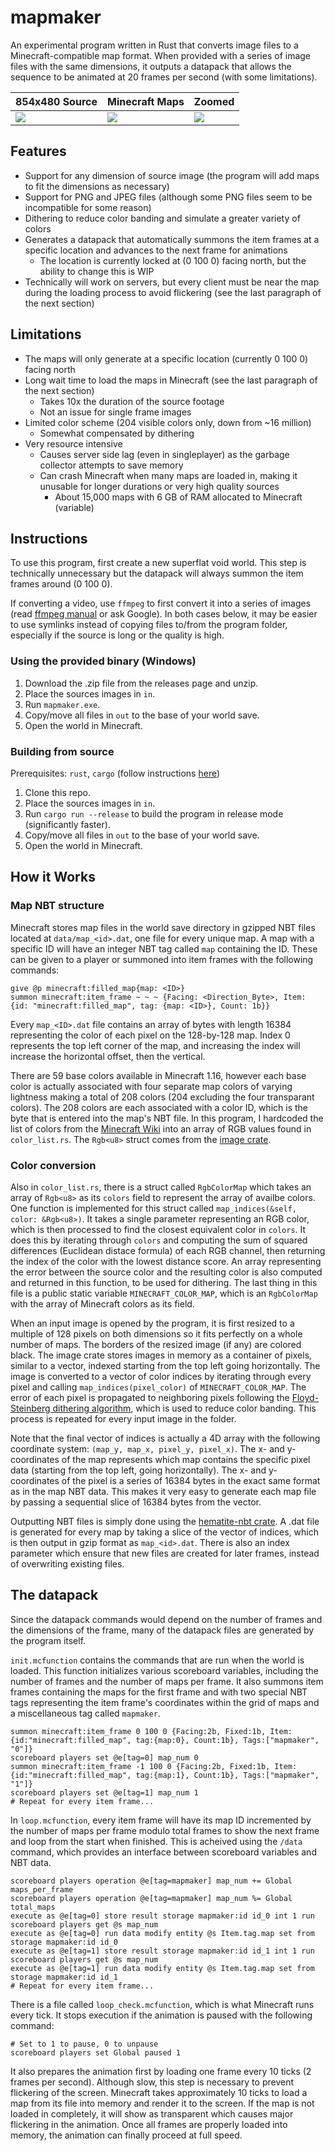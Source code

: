 # mapmaker
An experimental program written in Rust that converts image files to a Minecraft-compatible map format. When provided with a series of image files with the same dimensions, it outputs a datapack that allows the sequence to be animated at 20 frames per second (with some limitations).

854x480 Source | Minecraft Maps | Zoomed
---|---|---
<img src="https://user-images.githubusercontent.com/18143408/120138357-52a0cf80-c1a4-11eb-85df-f51ad46ab42e.jpg"> | <img src="https://user-images.githubusercontent.com/18143408/120136896-33ed0980-c1a1-11eb-8eb8-7eb7d8fa797d.png"> | <img src="https://user-images.githubusercontent.com/18143408/120136915-3e0f0800-c1a1-11eb-8086-1ebd77461b55.png">

## Features
- Support for any dimension of source image (the program will add maps to fit the dimensions as necessary)
- Support for PNG and JPEG files (although some PNG files seem to be incompatible for some reason)
- Dithering to reduce color banding and simulate a greater variety of colors
- Generates a datapack that automatically summons the item frames at a specific location and advances to the next frame for animations
  - The location is currently locked at (0 100 0) facing north, but the ability to change this is WIP
- Technically will work on servers, but every client must be near the map during the loading process to avoid flickering (see the last paragraph of the next section)

## Limitations
- The maps will only generate at a specific location (currently 0 100 0) facing north
- Long wait time to load the maps in Minecraft (see the last paragraph of the next section)
  - Takes 10x the duration of the source footage
  - Not an issue for single frame images
- Limited color scheme (204 visible colors only, down from ~16 million)
  - Somewhat compensated by dithering
- Very resource intensive
  - Causes server side lag (even in singleplayer) as the garbage collector attempts to save memory
  - Can crash Minecraft when many maps are loaded in, making it unusable for longer durations or very high quality sources
    - About 15,000 maps with 6 GB of RAM allocated to Minecraft (variable)

## Instructions
To use this program, first create a new superflat void world. This step is technically unnecessary but the datapack will always summon the item frames around (0 100 0).

If converting a video, use `ffmpeg` to first convert it into a series of images (read [ffmpeg manual](https://ffmpeg.org/ffmpeg.html) or ask Google).
In both cases below, it may be easier to use symlinks instead of copying files to/from the program folder, especially if the source is long or the quality is high.

### Using the provided binary (Windows)
1. Download the .zip file from the releases page and unzip.
2. Place the sources images in `in`.
3. Run `mapmaker.exe`.
4. Copy/move all files in `out` to the base of your world save.
5. Open the world in Minecraft.

### Building from source
Prerequisites: `rust`, `cargo` (follow instructions [here](https://www.rust-lang.org/learn/get-started))
1. Clone this repo.
2. Place the sources images in `in`.
3. Run `cargo run --release` to build the program in release mode (significantly faster).
4. Copy/move all files in `out` to the base of your world save.
5. Open the world in Minecraft.

## How it Works
### Map NBT structure
Minecraft stores map files in the world save directory in gzipped NBT files located at `data/map_<id>.dat`, one file for every unique map. A map with a specific ID will have an integer NBT tag called `map` containing the ID. These can be given to a player or summoned into item frames with the following commands:
```mcfunction
give @p minecraft:filled_map{map: <ID>}
summon minecraft:item_frame ~ ~ ~ {Facing: <Direction_Byte>, Item: {id: "minecraft:filled_map", tag: {map: <ID>}, Count: 1b}}
```
Every `map_<ID>.dat` file contains an array of bytes with length 16384 representing the color of each pixel on the 128-by-128 map. Index 0 represents the top left corner of the map, and increasing the index will increase the horizontal offset, then the vertical.

There are 59 base colors available in Minecraft 1.16, however each base color is actually associated with four separate map colors of varying lightness making a total of 208 colors (204 excluding the four transparant colors).
The 208 colors are each associated with a color ID, which is the byte that is entered into the map's NBT file. In this program, I hardcoded the list of colors from the [Minecraft Wiki](https://minecraft.fandom.com/wiki/Map_item_format#Full_color_tables) into an array of RGB values found in `color_list.rs`. The `Rgb<u8>` struct comes from the [image crate](https://docs.rs/crate/image).

### Color conversion
Also in `color_list.rs`, there is a struct called `RgbColorMap` which takes an array of `Rgb<u8>` as its `colors` field to represent the array of availbe colors.
One function is implemented for this struct called `map_indices(&self, color: &Rgb<u8>)`. It takes a single parameter representing an RGB color, which is then processed to find the closest equivalent color in `colors`. It does this by iterating through `colors` and computing the sum of squared differences (Euclidean distace formula) of each RGB channel, then returning the index of the color with the lowest distance score. An array representing the error between the source color and the resulting color is also computed and returned in this function, to be used for dithering. The last thing in this file is a public static variable `MINECRAFT_COLOR_MAP`, which is an `RgbColorMap` with the array of Minecraft colors as its field.

When an input image is opened by the program, it is first resized to a multiple of 128 pixels on both dimensions so it fits perfectly on a whole number of maps. The borders of the resized image (if any) are colored black. The image crate stores images in memory as a container of pixels, similar to a vector, indexed starting from the top left going horizontally. The image is converted to a vector of color indices by iterating through every pixel and calling `map_indices(pixel_color)` of `MINECRAFT_COLOR_MAP`. The error of each pixel is propagated to neighboring pixels following the [Floyd-Steinberg dithering algorithm](https://en.wikipedia.org/wiki/Floyd%E2%80%93Steinberg_dithering), which is used to reduce color banding. This process is repeated for every input image in the folder.

Note that the final vector of indices is actually a 4D array with the following coordinate system: `(map_y, map_x, pixel_y, pixel_x)`.
The x- and y-coordinates of the map represents which map contains the specific pixel data (starting from the top left, going horizontally).
The x- and y-coordinates of the pixel is a series of 16384 bytes in the exact same format as in the map NBT data. This makes it very easy to generate each map file by passing a sequential slice of 16384 bytes from the vector.

Outputting NBT files is simply done using the [hematite-nbt crate](https://crates.io/crates/hematite-nbt). A .dat file is generated for every map by taking a slice of the vector of indices, which is then output in gzip format as `map_<id>.dat`. There is also an index parameter which ensure that new files are created for later frames, instead of overwriting existing files.

## The datapack
Since the datapack commands would depend on the number of frames and the dimensions of the frame, many of the datapack files are generated by the program itself. 

`init.mcfunction` contains the commands that are run when the world is loaded. This function initializes various scoreboard variables, including the number of frames and the number of maps per frame. It also summons item frames containing the maps for the first frame and with two special NBT tags representing the item frame's coordinates within the grid of maps and a miscellaneous tag called `mapmaker`.
```mcfunction
summon minecraft:item_frame 0 100 0 {Facing:2b, Fixed:1b, Item:{id:"minecraft:filled_map", tag:{map:0}, Count:1b}, Tags:["mapmaker", "0"]}
scoreboard players set @e[tag=0] map_num 0
summon minecraft:item_frame -1 100 0 {Facing:2b, Fixed:1b, Item:{id:"minecraft:filled_map", tag:{map:1}, Count:1b}, Tags:["mapmaker", "1"]}
scoreboard players set @e[tag=1] map_num 1
# Repeat for every item frame...
```

In `loop.mcfunction`, every item frame will have its map ID incremented by the number of maps per frame modulo total frames to show the next frame and loop from the start when finished. This is acheived using the `/data` command, which provides an interface between scoreboard variables and NBT data.
```mcfunction
scoreboard players operation @e[tag=mapmaker] map_num += Global maps_per_frame
scoreboard players operation @e[tag=mapmaker] map_num %= Global total_maps
execute as @e[tag=0] store result storage mapmaker:id id_0 int 1 run scoreboard players get @s map_num
execute as @e[tag=0] run data modify entity @s Item.tag.map set from storage mapmaker:id id_0
execute as @e[tag=1] store result storage mapmaker:id id_1 int 1 run scoreboard players get @s map_num
execute as @e[tag=1] run data modify entity @s Item.tag.map set from storage mapmaker:id id_1
# Repeat for every item frame...
```

There is a file called `loop_check.mcfunction`, which is what Minecraft runs every tick. It stops execution if the animation is paused with the following command:
```mcfunction
# Set to 1 to pause, 0 to unpause
scoreboard players set Global paused 1
```
It also prepares the animation first by loading one frame every 10 ticks (2 frames per second). Although slow, this step is necessary to prevent flickering of the screen. Minecraft takes approximately 10 ticks to load a map from its file into memory and render it to the screen. If the map is not loaded in completely, it will show as transparent which causes major flickering in the animation. Once all frames are properly loaded into memory, the animation can finally proceed at full speed.
